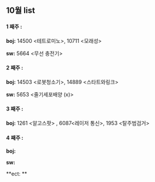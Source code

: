 ## 10월 list

#### **1 째주 :**
**boj:** 14500 <테트로미노>, 10711 <모래성>

**sw:** 5664 <무선 충전기>

#### **2 째주 :** 

**boj:**  14503 <로봇청소기>, 14889 <스타트와링크>

**sw:** 5653 <줄기세포배양 (x)>

#### **3 째주 :** 

**boj:**   1261 <알고스팟> , 6087<레이저 통신>, 1953 <탈주범검거>


#### **4 째주 :** 
**boj:**  

**sw:** 

**ect: ** 



